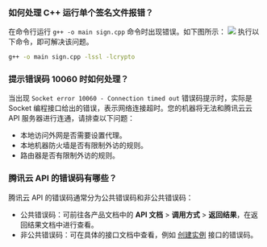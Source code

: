 ### 如何处理 C++ 运行单个签名文件报错？
在命令行运行 `g++ -o main sign.cpp` 命令时出现错误。如下图所示：
![](https://main.qcloudimg.com/raw/499379efd848870eb0e0b3fb97171968.png) 
执行以下命令，即可解决该问题。
```bash
g++ -o main sign.cpp -lssl -lcrypto
```


### 提示错误码 10060 时如何处理？
当出现 `Socket error 10060 - Connection timed out` 错误码提示时，实际是 Socket 编程接口给出的错误，表示网络连接超时。您的机器将无法和腾讯云云 API 服务器进行连通，请排查以下问题：
- 本地访问外网是否需要设置代理。
- 本地机器防火墙是否有限制外访的规则。
- 路由器是否有限制外访的规则。

### 腾讯云 API 的错误码有哪些？

腾讯云 API 的错误码通常分为公共错误码和非公共错误码：
- 公共错误码：可前往各产品文档中的 **API 文档** > **调用方式** > **返回结果**，在返回结果文档中进行查看。
- 非公共错误码：可在具体的接口文档中查看，例如 [创建实例](https://cloud.tencent.com/document/api/213/15730#6.-.E9.94.99.E8.AF.AF.E7.A0.81) 接口的错误码。

